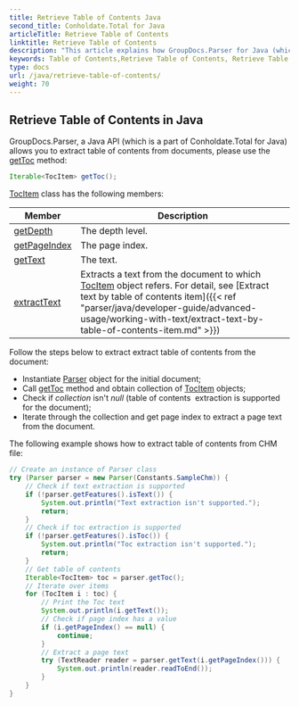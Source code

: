 ```yaml
---
title: Retrieve Table of Contents Java
second_title: Conholdate.Total for Java
articleTitle: Retrieve Table of Contents
linktitle: Retrieve Table of Contents
description: "This article explains how GroupDocs.Parser for Java (which is a part of Conholdate.Total for Java) retrieve table of contents from file."
keywords: Table of Contents,Retrieve Table of Contents, Retrieve Table of Contents in Java
type: docs
url: /java/retrieve-table-of-contents/
weight: 70
---
```


## Retrieve Table of Contents in Java

GroupDocs.Parser, a Java API (which is a part of Conholdate.Total for Java) allows you to 
extract table of contents from documents, please use the [getToc](https://apireference.groupdocs.com/java/parser/com.groupdocs.parser/Parser#getToc()) method:

```java
Iterable<TocItem> getToc();
```

[TocItem](https://apireference.groupdocs.com/java/parser/com.groupdocs.parser.data/TocItem) class has the following members:

| Member | Description |
| --- | --- |
| [getDepth](https://apireference.groupdocs.com/java/parser/com.groupdocs.parser.data/TocItem#getDepth()) | The depth level. |
| [getPageIndex](https://apireference.groupdocs.com/java/parser/com.groupdocs.parser.data/TocItem#getPageIndex()) | The page index. |
| [getText](https://apireference.groupdocs.com/java/parser/com.groupdocs.parser.data/TocItem#getText()) | The text. |
| [extractText](https://apireference.groupdocs.com/java/parser/com.groupdocs.parser.data/TocItem#extractText()) | Extracts a text from the document to which [TocItem](https://apireference.groupdocs.com/java/parser/com.groupdocs.parser.data/TocItem) object refers. For detail, see [Extract text by table of contents item]({{< ref "parser/java/developer-guide/advanced-usage/working-with-text/extract-text-by-table-of-contents-item.md" >}}) |

Follow the steps below to extract extract table of contents from the document:

*   Instantiate [Parser](https://apireference.groupdocs.com/java/parser/com.groupdocs.parser/Parser) object for the initial document;
*   Call [getToc](https://apireference.groupdocs.com/java/parser/com.groupdocs.parser/Parser#getToc()) method and obtain collection of [TocItem](https://apireference.groupdocs.com/java/parser/com.groupdocs.parser.data/TocItem) objects;
*   Check if *collection* isn't *null* (table of contents  extraction is supported for the document);
*   Iterate through the collection and get page index to extract a page text from the document.

The following example shows how to extract table of contents from CHM file:

```java
// Create an instance of Parser class
try (Parser parser = new Parser(Constants.SampleChm)) {
    // Check if text extraction is supported
    if (!parser.getFeatures().isText()) {
        System.out.println("Text extraction isn't supported.");
        return;
    }
    // Check if toc extraction is supported
    if (!parser.getFeatures().isToc()) {
        System.out.println("Toc extraction isn't supported.");
        return;
    }
    // Get table of contents
    Iterable<TocItem> toc = parser.getToc();
    // Iterate over items
    for (TocItem i : toc) {
        // Print the Toc text
        System.out.println(i.getText());
        // Check if page index has a value
        if (i.getPageIndex() == null) {
            continue;
        }
        // Extract a page text
        try (TextReader reader = parser.getText(i.getPageIndex())) {
            System.out.println(reader.readToEnd());
        }
    }
}
```










